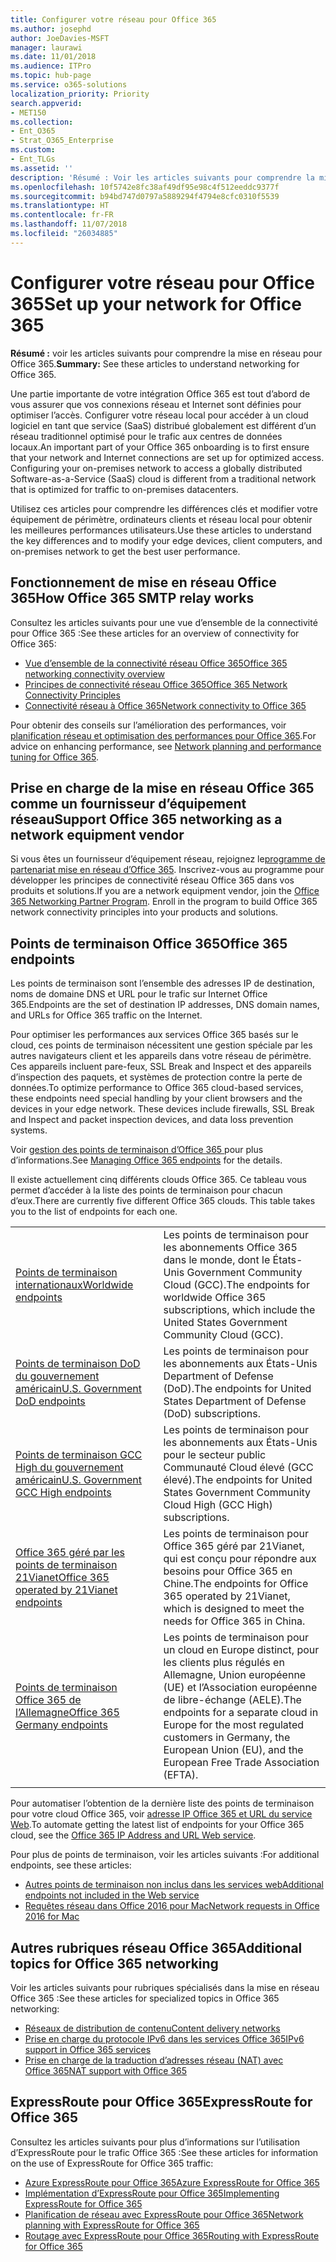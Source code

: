 ```yaml
---
title: Configurer votre réseau pour Office 365
ms.author: josephd
author: JoeDavies-MSFT
manager: laurawi
ms.date: 11/01/2018
ms.audience: ITPro
ms.topic: hub-page
ms.service: o365-solutions
localization_priority: Priority
search.appverid:
- MET150
ms.collection:
- Ent_O365
- Strat_O365_Enterprise
ms.custom:
- Ent_TLGs
ms.assetid: ''
description: 'Résumé : Voir les articles suivants pour comprendre la mise en réseau pour Office 365.'
ms.openlocfilehash: 10f5742e8fc38af49df95e98c4f512eeddc9377f
ms.sourcegitcommit: b94bd747d0797a5889294f4794e8cfc0310f5539
ms.translationtype: HT
ms.contentlocale: fr-FR
ms.lasthandoff: 11/07/2018
ms.locfileid: "26034885"
---
```

# <a name="set-up-your-network-for-office-365"></a><span data-ttu-id="dbf98-103">Configurer votre réseau pour Office 365</span><span class="sxs-lookup"><span data-stu-id="dbf98-103">Set up your network for Office 365</span></span>

<span data-ttu-id="dbf98-104">**Résumé :** voir les articles suivants pour comprendre la mise en réseau pour Office 365.</span><span class="sxs-lookup"><span data-stu-id="dbf98-104">**Summary:** See these articles to understand networking for Office 365.</span></span>
  
<span data-ttu-id="dbf98-p101">Une partie importante de votre intégration Office 365 est tout d’abord de vous assurer que vos connexions réseau et Internet sont définies pour optimiser l’accès. Configurer votre réseau local pour accéder à un cloud logiciel en tant que service (SaaS) distribué globalement est différent d’un réseau traditionnel optimisé pour le trafic aux centres de données locaux.</span><span class="sxs-lookup"><span data-stu-id="dbf98-p101">An important part of your Office 365 onboarding is to first ensure that your network and Internet connections are set up for optimized access. Configuring your on-premises network to access a globally distributed Software-as-a-Service (SaaS) cloud is different from a traditional network that is optimized for traffic to on-premises datacenters.</span></span> 

<span data-ttu-id="dbf98-107">Utilisez ces articles pour comprendre les différences clés et modifier votre équipement de périmètre, ordinateurs clients et réseau local pour obtenir les meilleures performances utilisateurs.</span><span class="sxs-lookup"><span data-stu-id="dbf98-107">Use these articles to understand the key differences and to modify your  edge devices, client computers, and on-premises network to get the best user performance.</span></span>

## <a name="how-office-365-networking-works"></a><span data-ttu-id="dbf98-108">Fonctionnement de mise en réseau Office 365</span><span class="sxs-lookup"><span data-stu-id="dbf98-108">How Office 365 SMTP relay works</span></span>

<span data-ttu-id="dbf98-109">Consultez les articles suivants pour une vue d’ensemble de la connectivité pour Office 365 :</span><span class="sxs-lookup"><span data-stu-id="dbf98-109">See these articles for an overview of connectivity for Office 365:</span></span>

- [<span data-ttu-id="dbf98-110">Vue d’ensemble de la connectivité réseau Office 365</span><span class="sxs-lookup"><span data-stu-id="dbf98-110">Office 365 networking connectivity overview</span></span>](office-365-networking-overview.md)
- [<span data-ttu-id="dbf98-111">Principes de connectivité réseau Office 365</span><span class="sxs-lookup"><span data-stu-id="dbf98-111">Office 365 Network Connectivity Principles</span></span>](office-365-network-connectivity-principles.md)
- [<span data-ttu-id="dbf98-112">Connectivité réseau à Office 365</span><span class="sxs-lookup"><span data-stu-id="dbf98-112">Network connectivity to Office 365</span></span>](network-connectivity.md)

<span data-ttu-id="dbf98-113">Pour obtenir des conseils sur l’amélioration des performances, voir [planification réseau et optimisation des performances pour Office 365](network-planning-and-performance.md).</span><span class="sxs-lookup"><span data-stu-id="dbf98-113">For advice on enhancing performance, see [Network planning and performance tuning for Office 365](network-planning-and-performance.md).</span></span>

## <a name="support-office-365-networking-as-a-network-equipment-vendor"></a><span data-ttu-id="dbf98-114">Prise en charge de la mise en réseau Office 365 comme un fournisseur d’équipement réseau</span><span class="sxs-lookup"><span data-stu-id="dbf98-114">Support Office 365 networking as a network equipment vendor</span></span>

<span data-ttu-id="dbf98-p102">Si vous êtes un fournisseur d’équipement réseau, rejoignez le[programme de partenariat mise en réseau d’Office 365](office-365-networking-partner-program.md). Inscrivez-vous au programme pour développer les principes de connectivité réseau Office 365 dans vos produits et solutions.</span><span class="sxs-lookup"><span data-stu-id="dbf98-p102">If you are a network equipment vendor, join the [Office 365 Networking Partner Program](office-365-networking-partner-program.md). Enroll in the program to build Office 365 network connectivity principles into your products and solutions.</span></span> 

## <a name="office-365-endpoints"></a><span data-ttu-id="dbf98-117">Points de terminaison Office 365</span><span class="sxs-lookup"><span data-stu-id="dbf98-117">Office 365 endpoints</span></span>

<span data-ttu-id="dbf98-118">Les points de terminaison sont l’ensemble des adresses IP de destination, noms de domaine DNS et URL pour le trafic sur Internet Office 365.</span><span class="sxs-lookup"><span data-stu-id="dbf98-118">Endpoints are the set of destination IP addresses, DNS domain names, and URLs for Office 365 traffic on the Internet.</span></span> 

<span data-ttu-id="dbf98-p103">Pour optimiser les performances aux services Office 365 basés sur le cloud, ces points de terminaison nécessitent une gestion spéciale par les autres navigateurs client et les appareils dans votre réseau de périmètre. Ces appareils incluent pare-feux, SSL Break and Inspect et des appareils d’inspection des paquets, et systèmes de protection contre la perte de données.</span><span class="sxs-lookup"><span data-stu-id="dbf98-p103">To optimize performance to Office 365 cloud-based services, these endpoints need special handling by your client browsers and the devices in your edge network. These devices include firewalls, SSL Break and Inspect and packet inspection devices, and data loss prevention systems.</span></span>

<span data-ttu-id="dbf98-121">Voir [gestion des points de terminaison d’Office 365 ](managing-office-365-endpoints.md) pour plus d’informations.</span><span class="sxs-lookup"><span data-stu-id="dbf98-121">See [Managing Office 365 endpoints](managing-office-365-endpoints.md) for the details.</span></span>

<span data-ttu-id="dbf98-p104">Il existe actuellement cinq différents clouds Office 365. Ce tableau vous permet d’accéder à la liste des points de terminaison pour chacun d’eux.</span><span class="sxs-lookup"><span data-stu-id="dbf98-p104">There are currently five different Office 365 clouds. This table takes you to the list of endpoints for each one.</span></span>

|||
|:-------|:-----|
| [<span data-ttu-id="dbf98-124">Points de terminaison internationaux</span><span class="sxs-lookup"><span data-stu-id="dbf98-124">Worldwide endpoints</span></span>](urls-and-ip-address-ranges.md) | <span data-ttu-id="dbf98-125">Les points de terminaison pour les abonnements Office 365 dans le monde, dont le États-Unis Government Community Cloud (GCC).</span><span class="sxs-lookup"><span data-stu-id="dbf98-125">The endpoints for worldwide Office 365 subscriptions, which include the United States Government Community Cloud (GCC).</span></span> |
| [<span data-ttu-id="dbf98-126">Points de terminaison DoD du gouvernement américain</span><span class="sxs-lookup"><span data-stu-id="dbf98-126">U.S. Government DoD endpoints</span></span>](office-365-u-s-government-dod-endpoints.md) | <span data-ttu-id="dbf98-127">Les points de terminaison pour les abonnements aux États-Unis Department of Defense (DoD).</span><span class="sxs-lookup"><span data-stu-id="dbf98-127">The endpoints for United States Department of Defense (DoD) subscriptions.</span></span> |
| [<span data-ttu-id="dbf98-128">Points de terminaison GCC High du gouvernement américain</span><span class="sxs-lookup"><span data-stu-id="dbf98-128">U.S. Government GCC High endpoints</span></span>](office-365-u-s-government-gcc-high-endpoints.md) | <span data-ttu-id="dbf98-129">Les points de terminaison pour les abonnements aux États-Unis pour le secteur public Communauté Cloud élevé (GCC élevé).</span><span class="sxs-lookup"><span data-stu-id="dbf98-129">The endpoints for United States Government Community Cloud High (GCC High) subscriptions.</span></span> |
| [<span data-ttu-id="dbf98-130">Office 365 géré par les points de terminaison 21Vianet</span><span class="sxs-lookup"><span data-stu-id="dbf98-130">Office 365 operated by 21Vianet endpoints</span></span>](urls-and-ip-address-ranges-21vianet.md) | <span data-ttu-id="dbf98-131">Les points de terminaison pour Office 365 géré par 21Vianet, qui est conçu pour répondre aux besoins pour Office 365 en Chine.</span><span class="sxs-lookup"><span data-stu-id="dbf98-131">The endpoints for Office 365 operated by 21Vianet, which is designed to meet the needs for Office 365 in China.</span></span> |
| [<span data-ttu-id="dbf98-132">Points de terminaison Office 365 de l’Allemagne</span><span class="sxs-lookup"><span data-stu-id="dbf98-132">Office 365 Germany endpoints</span></span>](office-365-germany-endpoints.md) | <span data-ttu-id="dbf98-133">Les points de terminaison pour un cloud en Europe distinct, pour les clients plus régulés en Allemagne, Union européenne (UE) et l’Association européenne de libre-échange (AELE).</span><span class="sxs-lookup"><span data-stu-id="dbf98-133">The endpoints for a separate cloud in Europe for the most regulated customers in Germany, the European Union (EU), and the European Free Trade Association (EFTA).</span></span> |
|||

<span data-ttu-id="dbf98-134">Pour automatiser l’obtention de la dernière liste des points de terminaison pour votre cloud Office 365, voir [adresse IP Office 365 et URL du service Web](office-365-ip-web-service.md).</span><span class="sxs-lookup"><span data-stu-id="dbf98-134">To automate getting the latest list of endpoints for your Office 365 cloud, see the [Office 365 IP Address and URL Web service](office-365-ip-web-service.md).</span></span>

<span data-ttu-id="dbf98-135">Pour plus de points de terminaison, voir les articles suivants :</span><span class="sxs-lookup"><span data-stu-id="dbf98-135">For additional endpoints, see these articles:</span></span>

- [<span data-ttu-id="dbf98-136">Autres points de terminaison non inclus dans les services web</span><span class="sxs-lookup"><span data-stu-id="dbf98-136">Additional endpoints not included in the Web service</span></span>](additional-office365-ip-addresses-and-urls.md)
- [<span data-ttu-id="dbf98-137">Requêtes réseau dans Office 2016 pour Mac</span><span class="sxs-lookup"><span data-stu-id="dbf98-137">Network requests in Office 2016 for Mac</span></span>](network-requests-in-office-2016-for-mac.md)


## <a name="additional-topics-for-office-365-networking"></a><span data-ttu-id="dbf98-138">Autres rubriques réseau Office 365</span><span class="sxs-lookup"><span data-stu-id="dbf98-138">Additional topics for Office 365 networking</span></span>

<span data-ttu-id="dbf98-139">Voir les articles suivants pour rubriques spécialisés dans la mise en réseau Office 365 :</span><span class="sxs-lookup"><span data-stu-id="dbf98-139">See these articles for specialized topics in Office 365 networking:</span></span>

- [<span data-ttu-id="dbf98-140">Réseaux de distribution de contenu</span><span class="sxs-lookup"><span data-stu-id="dbf98-140">Content delivery networks</span></span>](content-delivery-networks.md)
- [<span data-ttu-id="dbf98-141">Prise en charge du protocole IPv6 dans les services Office 365</span><span class="sxs-lookup"><span data-stu-id="dbf98-141">IPv6 support in Office 365 services</span></span>](ipv6-support.md)
- [<span data-ttu-id="dbf98-142">Prise en charge de la traduction d’adresses réseau (NAT) avec Office 365</span><span class="sxs-lookup"><span data-stu-id="dbf98-142">NAT support with Office 365</span></span>](nat-support-with-office-365.md)

## <a name="expressroute-for-office-365"></a><span data-ttu-id="dbf98-143">ExpressRoute pour Office 365</span><span class="sxs-lookup"><span data-stu-id="dbf98-143">ExpressRoute for Office 365</span></span>

<span data-ttu-id="dbf98-144">Consultez les articles suivants pour plus d’informations sur l’utilisation d’ExpressRoute pour le trafic Office 365 :</span><span class="sxs-lookup"><span data-stu-id="dbf98-144">See these articles for information on the use of ExpressRoute for Office 365 traffic:</span></span>

- [<span data-ttu-id="dbf98-145">Azure ExpressRoute pour Office 365</span><span class="sxs-lookup"><span data-stu-id="dbf98-145">Azure ExpressRoute for Office 365</span></span>](azure-expressroute.md)
- [<span data-ttu-id="dbf98-146">Implémentation d’ExpressRoute pour Office 365</span><span class="sxs-lookup"><span data-stu-id="dbf98-146">Implementing ExpressRoute for Office 365</span></span>](implementing-expressroute.md)
- [<span data-ttu-id="dbf98-147">Planification de réseau avec ExpressRoute pour Office 365</span><span class="sxs-lookup"><span data-stu-id="dbf98-147">Network planning with ExpressRoute for Office 365</span></span>](network-planning-with-expressroute.md)
- [<span data-ttu-id="dbf98-148">Routage avec ExpressRoute pour Office 365</span><span class="sxs-lookup"><span data-stu-id="dbf98-148">Routing with ExpressRoute for Office 365</span></span>](routing-with-expressroute.md)
